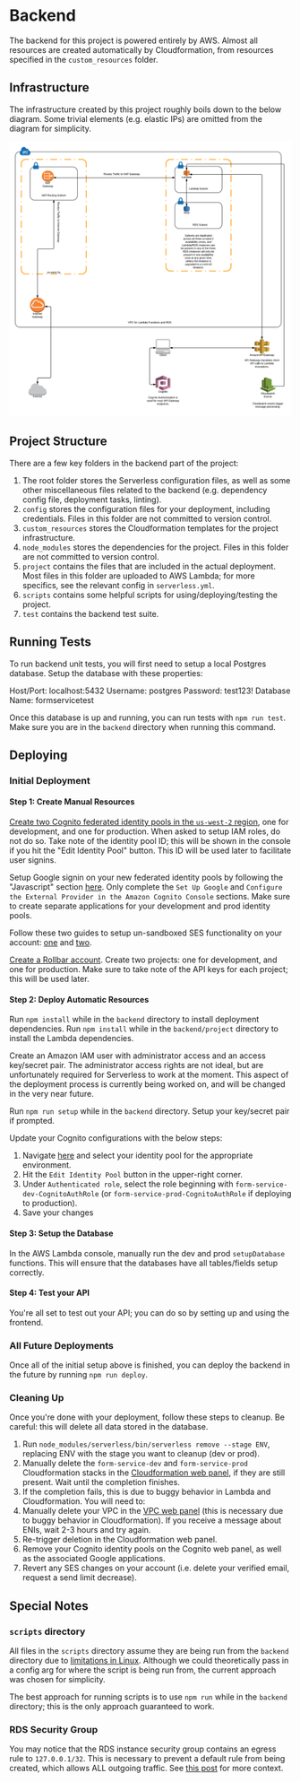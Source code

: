 # Backend

The backend for this project is powered entirely by AWS.  Almost all resources are created automatically by Cloudformation, from resources specified in the `custom_resources` folder.

## Infrastructure

The infrastructure created by this project roughly boils down to the below diagram.  Some trivial elements (e.g. elastic IPs) are omitted from the diagram for simplicity.

![Image](https://github.com/DanielRuskin1/form-service/blob/master/backend/infrastructure_diagram.png)

## Project Structure

There are a few key folders in the backend part of the project:

1. The root folder stores the Serverless configuration files, as well as some other miscellaneous files related to the backend (e.g. dependency config file, deployment tasks, linting).
2. `config` stores the configuration files for your deployment, including credentials.  Files in this folder are not committed to version control.
3. `custom_resources` stores the Cloudformation templates for the project infrastructure.
4. `node_modules` stores the dependencies for the project.  Files in this folder are not committed to version control.
5. `project` contains the files that are included in the actual deployment.  Most files in this folder are uploaded to AWS Lambda; for more specifics, see the relevant config in `serverless.yml`.
6. `scripts` contains some helpful scripts for using/deploying/testing the project.
7. `test` contains the backend test suite.

## Running Tests

To run backend unit tests, you will first need to setup a local Postgres database.  Setup the database with these properties:

Host/Port: localhost:5432
Username: postgres
Password: test123!
Database Name: formservicetest

Once this database is up and running, you can run tests with `npm run test`.  Make sure you are in the `backend` directory when running this command.

## Deploying

### Initial Deployment

#### Step 1: Create Manual Resources

[Create two Cognito federated identity pools in the `us-west-2` region](https://us-west-2.console.aws.amazon.com/cognito/federated), one for development, and one for production. When asked to setup IAM roles, do not do so.  Take note of the identity pool ID; this will be shown in the console if you hit the "Edit Identity Pool" button.  This ID will be used later to facilitate user signins.

Setup Google signin on your new federated identity pools by following the "Javascript" section [here](http://docs.aws.amazon.com/cognito/latest/developerguide/google.html).  Only complete the `Set Up Google` and `Configure the External Provider in the Amazon Cognito Console` sections.  Make sure to create separate applications for your development and prod identity pools.

Follow these two guides to setup un-sandboxed SES functionality on your account: [one](http://docs.aws.amazon.com/ses/latest/DeveloperGuide/verify-email-addresses.html) and [two](http://docs.aws.amazon.com/ses/latest/DeveloperGuide/request-production-access.html).

[Create a Rollbar account](https://rollbar.com).  Create two projects: one for development, and one for production.  Make sure to take note of the API keys for each project; this will be used later.

#### Step 2: Deploy Automatic Resources

Run `npm install` while in the `backend` directory to install deployment dependencies.  Run `npm install` while in the `backend/project` directory to install the Lambda dependencies.

Create an Amazon IAM user with administrator access and an access key/secret pair.  The administrator access rights are not ideal, but are unfortunately required for Serverless to work at the moment.  This aspect of the deployment process is currently being worked on, and will be changed in the very near future.

Run `npm run setup` while in the `backend` directory.  Setup your key/secret pair if prompted.

Update your Cognito configurations with the below steps:

1. Navigate [here](https://us-west-2.console.aws.amazon.com/cognito/federated) and select your identity pool for the appropriate environment.
2. Hit the `Edit Identity Pool` button in the upper-right corner.
3. Under `Authenticated role`, select the role beginning with `form-service-dev-CognitoAuthRole` (or `form-service-prod-CognitoAuthRole` if deploying to production).
4. Save your changes

#### Step 3: Setup the Database

In the AWS Lambda console, manually run the dev and prod `setupDatabase` functions.  This will ensure that the databases have all tables/fields setup correctly.

#### Step 4: Test your API

You're all set to test out your API; you can do so by setting up and using the frontend.

### All Future Deployments

Once all of the initial setup above is finished, you can deploy the backend in the future by running `npm run deploy`.

### Cleaning Up

Once you're done with your deployment, follow these steps to cleanup.  Be careful: this will delete all data stored in the database.

1. Run `node_modules/serverless/bin/serverless remove --stage ENV`, replacing ENV with the stage you want to cleanup (dev or prod).
2. Manually delete the `form-service-dev` and `form-service-prod` Cloudformation stacks in the [Cloudformation web panel](https://console.aws.amazon.com/cloudformation/home), if they are still present.  Wait until the completion finishes.
3. If the completion fails, this is due to buggy behavior in Lambda and Cloudformation.  You will need to:
  1. Manually delete your VPC in the [VPC web panel](https://us-west-2.console.aws.amazon.com/vpc/home) (this is necessary due to buggy behavior in Cloudformation).  If you receive a message about ENIs, wait 2-3 hours and try again.
  2. Re-trigger deletion in the Cloudformation web panel.
4. Remove your Cognito identity pools on the Cognito web panel, as well as the associated Google applications.
5. Revert any SES changes on your account (i.e. delete your verified email, request a send limit decrease).

## Special Notes

### `scripts` directory

All files in the `scripts` directory assume they are being run from the `backend` directory due to [limitations in Linux](http://mywiki.wooledge.org/BashFAQ/028).  Although we could theoretically pass in a config arg for where the script is being run from, the current approach was chosen for simplicity.

The best approach for running scripts is to use `npm run` while in the `backend` directory; this is the only approach guaranteed to work.

### RDS Security Group

You may notice that the RDS instance security group contains an egress rule to `127.0.0.1/32`.  This is necessary to prevent a default rule from being created, which allows ALL outgoing traffic.  See [this post](https://forums.aws.amazon.com/message.jspa?messageID=413748) for more context.
